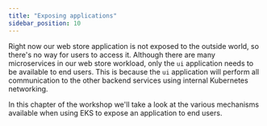 ```yaml
---
title: "Exposing applications"
sidebar_position: 10
---
```


Right now our web store application is not exposed to the outside world, so there's no way for users to access it. Although there are many microservices in our web store workload, only the `ui` application needs to be available to end users. This is because the `ui` application will perform all communication to the other backend services using internal Kubernetes networking.

In this chapter of the workshop we'll take a look at the various mechanisms available when using EKS to expose an application to end users.
